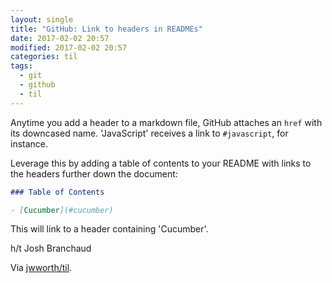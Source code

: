 ```yaml
---
layout: single
title: "GitHub: Link to headers in READMEs"
date: 2017-02-02 20:57
modified: 2017-02-02 20:57
categories: til
tags:
  - git
  - github
  - til
---
```


Anytime you add a header to a markdown file, GitHub attaches an `href` with its
downcased name. 'JavaScript' receives a link to `#javascript`, for instance.

Leverage this by adding a table of contents to your README with links to the
headers further down the document:

```markdown
### Table of Contents

- [Cucumber](#cucumber)
```

This will link to a header containing 'Cucumber'.

h/t Josh Branchaud

Via [jwworth/til](https://github.com/jwworth/til).
